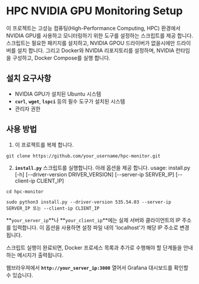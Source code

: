 # **HPC NVIDIA GPU Monitoring Setup**

이 프로젝트는 고성능 컴퓨팅(High-Performance Computing, HPC) 환경에서 NVIDIA GPU를 사용하고 모니터링하기 위한 도구를 설정하는 스크립트를 제공 합니다. 스크립트는 필요한 패키지를 설치하고, NVIDIA GPOU 드라이버가 없을시에만 드라이버를 설치 합니다.
그리고 Docker와 NVIDIA 리포지토리를 설정하며, NVIDIA 런타임을 구성하고, Docker Compose를 실행 합니다.

## **설치 요구사항**

- NVIDIA GPU가 설치된 Ubuntu 시스템
- **`curl`**, **`wget`**, **`lspci`** 등의 필수 도구가 설치된 시스템
- 관리자 권한

## **사용 방법**

1. 이 프로젝트를 복제 합니다.

```
git clone https://github.com/your_username/hpc-monitor.git
```

2. **`install.py`** 스크립트를 실행합니다.
아래 옵션을 제공 합니다.
usage: install.py [-h] [--driver-version DRIVER_VERSION] [--server-ip SERVER_IP] [--client-ip CLIENT_IP]

```
cd hpc-monitor
```

```
sudo python3 install.py --driver-version 535.54.03 --server-ip SERVER_IP 또는 --client-ip CLIENT_IP
```

**`your_server_ip`**나 **`your_client_ip`**에는 실제 서버와 클라이언트의 IP 주소를 입력합니다. 이 옵션을 사용하면 설정 파일 내의 'localhost'가 해당 IP 주소로 변경 됩니다.

스크립트 실행이 완료되면, Docker 프로세스 목록과 추가로 수행해야 할 단계들을 안내하는 메시지가 출력됩니다.

웹브라우져에서 **`http://your_server_ip:3000`** 열어서 Grafana 대시보드를 확인할 수 있습니다.